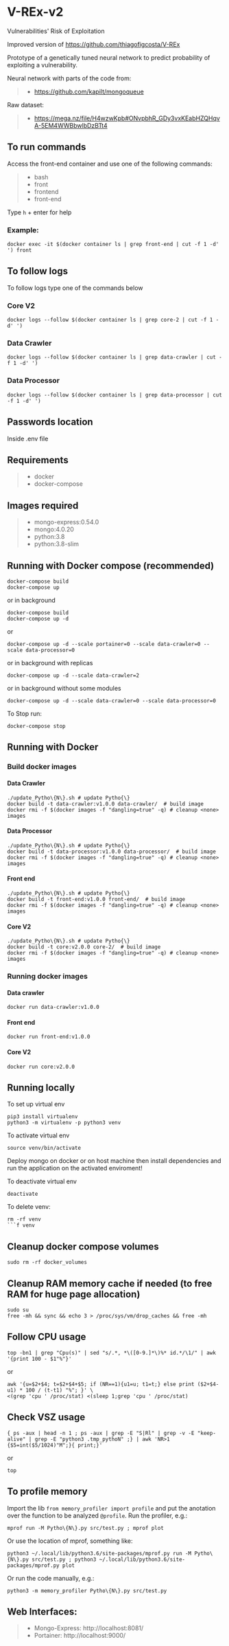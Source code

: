 # V-REx-v2
Vulnerabilities' Risk of Exploitation

Improved version of https://github.com/thiagofigcosta/V-REx

Prototype of a genetically tuned neural network to predict probability of exploiting a vulnerability.

Neural network with parts of the code from: 
>- https://github.com/kapilt/mongoqueue

Raw dataset:
>- https://mega.nz/file/H4wzwKpb#ONvpbhR_GDy3vxKEabHZQHqvA-5EM4WWBbwlbDzBTt4

## To run commands

Access the front-end container and use one of the following commands:

>- bash
>- front
>- frontend
>- front-end

Type `h` + enter for help

### Example:
```
docker exec -it $(docker container ls | grep front-end | cut -f 1 -d' ') front
```

## To follow logs

To follow logs type one of the commands below

### Core V2
```
docker logs --follow $(docker container ls | grep core-2 | cut -f 1 -d' ')
```

### Data Crawler
```
docker logs --follow $(docker container ls | grep data-crawler | cut -f 1 -d' ')
```
### Data Processor 
```
docker logs --follow $(docker container ls | grep data-processor | cut -f 1 -d' ')
```

## Passwords location
Inside .env file

## Requirements
>- docker
>- docker-compose

## Images required
>- mongo-express:0.54.0
>- mongo:4.0.20
>- python:3.8
>- python:3.8-slim


## Running with Docker compose (recommended)
```
docker-compose build
docker-compose up
```
or in background
```
docker-compose build
docker-compose up -d
```
or
```
docker-compose up -d --scale portainer=0 --scale data-crawler=0 --scale data-processor=0
```
or in background with replicas
```
docker-compose up -d --scale data-crawler=2
```
or in background without some modules
```
docker-compose up -d --scale data-crawler=0 --scale data-processor=0
```

To Stop run:
```
docker-compose stop
```

## Running with Docker

### Build docker images

#### Data Crawler
```
./update_Pytho\{N\}.sh # update Pytho{\}
docker build -t data-crawler:v1.0.0 data-crawler/  # build image
docker rmi -f $(docker images -f "dangling=true" -q) # cleanup <none> images
```

#### Data Processor
```
./update_Pytho\{N\}.sh # update Pytho{\}
docker build -t data-processor:v1.0.0 data-processor/  # build image
docker rmi -f $(docker images -f "dangling=true" -q) # cleanup <none> images
```

#### Front end
```
./update_Pytho\{N\}.sh # update Pytho{\}
docker build -t front-end:v1.0.0 front-end/  # build image
docker rmi -f $(docker images -f "dangling=true" -q) # cleanup <none> images
```

#### Core V2
```
./update_Pytho\{N\}.sh # update Pytho{\}
docker build -t core:v2.0.0 core-2/  # build image
docker rmi -f $(docker images -f "dangling=true" -q) # cleanup <none> images
```

### Running docker images

#### Data crawler
```
docker run data-crawler:v1.0.0
```

#### Front end
```
docker run front-end:v1.0.0
```

#### Core V2
```
docker run core:v2.0.0
```

## Running locally

To set up virtual env
```
pip3 install virtualenv
python3 -m virtualenv -p python3 venv
```

To activate virtual env
```
source venv/bin/activate
```

Deploy mongo on docker or on host machine then install dependencies and run the application on the activated enviroment!

To deactivate virtual env
```
deactivate
```

To delete venv:
```
rm -rf venv
```f venv
```

## Cleanup docker compose volumes
```
sudo rm -rf docker_volumes
```

## Cleanup RAM memory cache if needed (to free RAM for huge page allocation)
```
sudo su
free -mh && sync && echo 3 > /proc/sys/vm/drop_caches && free -mh
```

## Follow CPU usage
```
top -bn1 | grep "Cpu(s)" | sed "s/.*, *\([0-9.]*\)%* id.*/\1/" | awk '{print 100 - $1"%"}'
```
or
```
awk '{u=$2+$4; t=$2+$4+$5; if (NR==1){u1=u; t1=t;} else print ($2+$4-u1) * 100 / (t-t1) "%"; }' \
<(grep 'cpu ' /proc/stat) <(sleep 1;grep 'cpu ' /proc/stat)
```

## Check VSZ usage
```
{ ps -aux | head -n 1 ; ps -aux | grep -E "S|Rl" | grep -v -E "keep-alive" | grep -E "python3 .tmp_pythoN" ;} | awk 'NR>1 {$5=int($5/1024)"M";}{ print;}'
```
or
```
top
```


## To profile memory
Import the lib `from memory_profiler import profile` and put the anotation over the function to be analyzed `@profile`.
Run the profiler, e.g.:
```
mprof run -M Pytho\{N\}.py src/test.py ; mprof plot
```
Or use the location of mprof, something like:
```
python3 ~/.local/lib/python3.6/site-packages/mprof.py run -M Pytho\{N\}.py src/test.py ; python3 ~/.local/lib/python3.6/site-packages/mprof.py plot
```
Or run the code manually, e.g.:
```
python3 -m memory_profiler Pytho\{N\}.py src/test.py
```


## Web Interfaces:
>- Mongo-Express: http://localhost:8081/
>- Portainer: http://localhost:9000/
